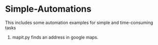 # Simple-Automations
This includes some automation examples for simple and time-consuming tasks

1. mapit.py finds an address in google maps.
